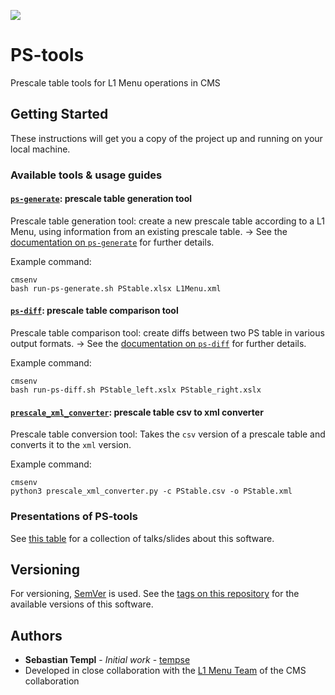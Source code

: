 ![](https://img.shields.io/badge/version-0.2.0-blue.svg)

# PS-tools

Prescale table tools for L1 Menu operations in CMS


## Getting Started

These instructions will get you a copy of the project up and running on your
local machine.


### Available tools & usage guides

#### [`ps-generate`](./docs/ps-generate.md): prescale table generation tool

Prescale table generation tool: create a new prescale table according to a L1 Menu, using information from an existing prescale table.
&rarr; See the [documentation on `ps-generate`](./docs/ps-generate.md) for further details.

Example command:
```
cmsenv
bash run-ps-generate.sh PStable.xlsx L1Menu.xml
```

#### [`ps-diff`](./docs/ps-diff.md): prescale table comparison tool

Prescale table comparison tool: create diffs between two PS table in various output formats.
&rarr; See the [documentation on `ps-diff`](./docs/ps-diff.md) for further details.

Example command:
```
cmsenv
bash run-ps-diff.sh PStable_left.xslx PStable_right.xslx
```

#### [`prescale_xml_converter`](./docs/prescale_xml_converter.md): prescale table csv to xml converter
Prescale table conversion tool: Takes the `csv` version of a prescale table and converts it to the `xml` version.

Example command:
```
cmsenv
python3 prescale_xml_converter.py -c PStable.csv -o PStable.xml
```

### Presentations of PS-tools

See [this table](./docs/talks.md) for a collection of talks/slides about this software.


## Versioning

For versioning, [SemVer](http://semver.org/) is used. See the [tags on this repository](https://github.com/tempse/PS-generate/tags)
for the available versions of this software. 


## Authors

* **Sebastian Templ** - *Initial work* - [tempse](https://github.com/tempse)
* Developed in close collaboration with the [L1 Menu Team](https://github.com/cms-l1-dpg) of the CMS collaboration
